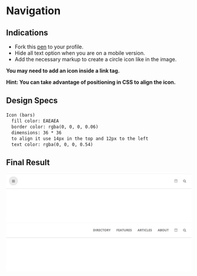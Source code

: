 # Navigation

## Indications

- Fork this [pen](https://codepen.io/agzeri/pen/RQLjBb) to your profile.
- Hide all text option when you are on a mobile version.
- Add the necessary markup to create a circle icon like in the image.

**You may need to add an icon inside a link tag.**

**Hint: You can take advantage of positioning in CSS to align the icon.**

## Design Specs

```
Icon (bars)
  fill color: EAEAEA
  border color: rgba(0, 0, 0, 0.06)
  dimensions: 36 * 36
  to align it use 14px in the top and 12px to the left
  text color: rgba(0, 0, 0, 0.54)
```

## Final Result

![Navbar mobile](navbar-mobile.png)
![Navbar tablet](navbar-tablet.png)
